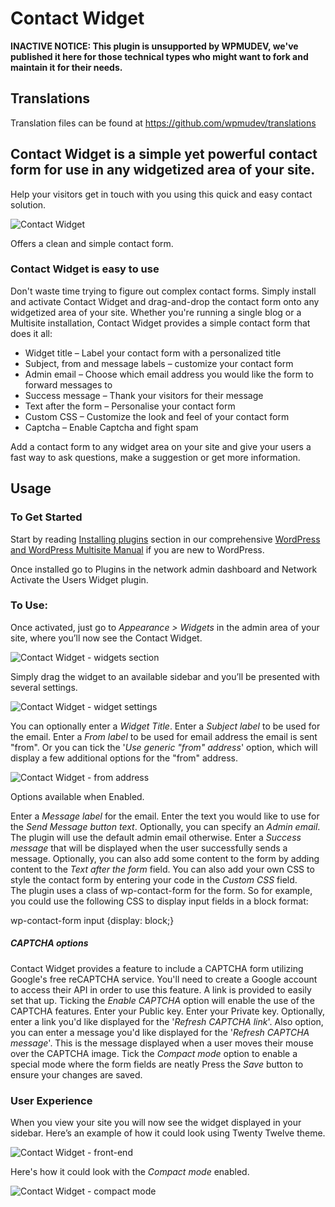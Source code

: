 # Contact Widget

**INACTIVE NOTICE: This plugin is unsupported by WPMUDEV, we've published it here for those technical types who might want to fork and maintain it for their needs.**

## Translations

Translation files can be found at https://github.com/wpmudev/translations

## Contact Widget is a simple yet powerful contact form for use in any widgetized area of your site.

Help your visitors get in touch with you using this quick and easy contact solution.

![Contact Widget](http://premium.wpmudev.org/wp-content/uploads/2010/07/contact-widget1.png)

 Offers a clean and simple contact form.

### Contact Widget is easy to use

Don't waste time trying to figure out complex contact forms. Simply install and activate Contact Widget and drag-and-drop the contact form onto any widgetized area of your site. Whether you're running a single blog or a Multisite installation, Contact Widget provides a simple contact form that does it all:

*   Widget title – Label your contact form with a personalized title
*   Subject, from and message labels – customize your contact form
*   Admin email – Choose which email address you would like the form to forward messages to
*   Success message – Thank your visitors for their message
*   Text after the form – Personalise your contact form
*   Custom CSS – Customize the look and feel of your contact form
*   Captcha – Enable Captcha and fight spam

Add a contact form to any widget area on your site and give your users a fast way to ask questions, make a suggestion or get more information.

## Usage

### To Get Started

Start by reading [Installing plugins](https://premium.wpmudev.org/project/wpmu-manual/installing-regular-plugins-on-wpmu/) section in our comprehensive [WordPress and WordPress Multisite Manual](https://premium.wpmudev.org/manuals/) if you are new to WordPress.

Once installed go to Plugins in the network admin dashboard and Network Activate the Users Widget plugin.

### To Use:

Once activated, just go to _Appearance > Widgets_ in the admin area of your site, where you’ll now see the Contact Widget.

![Contact Widget - widgets section](https://premium.wpmudev.org/wp-content/uploads/2010/07/Contact-Widget-widgets-section.png)

Simply drag the widget to an available sidebar and you’ll be presented with several settings. 

![Contact Widget - widget settings](https://premium.wpmudev.org/wp-content/uploads/2010/07/Contact-Widget-widget-settings.png)

 You can optionally enter a _Widget Title_. Enter a _Subject label_ to be used for the email. Enter a _From label_ to be used for email address the email is sent "from". Or you can tick the '_Use generic "from" address_' option, which will display a few additional options for the "from" address. 

![Contact Widget - from address](https://premium.wpmudev.org/wp-content/uploads/2010/07/Contact-Widget-from-address.png)

 Options available when Enabled.

 Enter a _Message label_ for the email. Enter the text you would like to use for the _Send Message button text_. Optionally, you can specify an _Admin email_. The plugin will use the default admin email otherwise. Enter a _Success message_ that will be displayed when the user successfully sends a message. Optionally, you can also add some content to the form by adding content to the _Text after the form_ field. You can also add your own CSS to style the contact form by entering your code in the _Custom CSS_ field. The plugin uses a class of wp-contact-form for the form. So for example, you could use the following CSS to display input fields in a block format:

wp-contact-form input {display: block;}

##### CAPTCHA options

Contact Widget provides a feature to include a CAPTCHA form utilizing Google's free reCAPTCHA service. You'll need to create a Google account to access their API in order to use this feature. A link is provided to easily set that up. Ticking the _Enable CAPTCHA_ option will enable the use of the CAPTCHA features. Enter your Public key. Enter your Private key. Optionally, enter a link you'd like displayed for the '_Refresh CAPTCHA link_'. Also option, you can enter a message you'd like displayed for the '_Refresh CAPTCHA message_'. This is the message displayed when a user moves their mouse over the CAPTCHA image. Tick the _Compact mode_ option to enable a special mode where the form fields are neatly Press the _Save_ button to ensure your changes are saved.

### User Experience

When you view your site you will now see the widget displayed in your sidebar. Here’s an example of how it could look using Twenty Twelve theme.

![Contact Widget - front-end](https://premium.wpmudev.org/wp-content/uploads/2010/07/Contact-Widget-front-end.png)

Here's how it could look with the _Compact mode_ enabled.

![Contact Widget - compact mode](https://premium.wpmudev.org/wp-content/uploads/2010/07/Contact-Widget-compact-mode.png)
